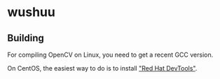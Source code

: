 wushuu
======

Building
--------
For compiling OpenCV on Linux, you need to get a recent GCC version.

On CentOS, the easiest way to do is to install ["Red Hat DevTools"](http://people.centos.org/tru/devtools-1.1/readme).
